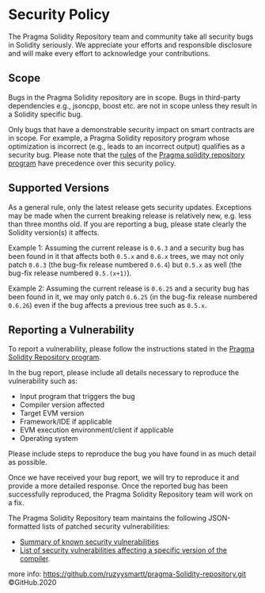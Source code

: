 # Security Policy

The Pragma Solidity Repository team and community take all security bugs in Solidity seriously.
We appreciate your efforts and responsible disclosure and will make every effort to acknowledge your contributions.

## Scope

Bugs in the Pragma Solidity repository are in scope.
Bugs in third-party dependencies e.g., jsoncpp, boost etc. are not in scope unless they result in a Solidity specific bug.

Only bugs that have a demonstrable security impact on smart contracts are in scope.
For example, a Pragma Solidity repository program whose optimization is incorrect (e.g., leads to an incorrect output) qualifies as a security bug.
Please note that the [rules][2] of the [Pragma solidity repository program][1] have precedence over this security policy.

## Supported Versions

As a general rule, only the latest release gets security updates.
Exceptions may be made when the current breaking release is relatively new, e.g. less than three months old.
If you are reporting a bug, please state clearly the Solidity version(s) it affects.

Example 1: Assuming the current release is `0.6.3` and a security bug has been found in it that affects both `0.5.x` and `0.6.x` trees, we may not only patch `0.6.3` (the bug-fix release numbered `0.6.4`) but `0.5.x` as well (the bug-fix release numbered `0.5.(x+1)`).

Example 2: Assuming the current release is `0.6.25` and a security bug has been found in it, we may only patch `0.6.25` (in the bug-fix release numbered `0.6.26`) even if the bug affects a previous tree such as `0.5.x`.

## Reporting a Vulnerability

To report a vulnerability, please follow the instructions stated in the [Pragma Solidity Repository program][1].

In the bug report, please include all details necessary to reproduce the vulnerability such as:

- Input program that triggers the bug
- Compiler version affected
- Target EVM version
- Framework/IDE if applicable
- EVM execution environment/client if applicable
- Operating system

Please include steps to reproduce the bug you have found in as much detail as possible.

Once we have received your bug report, we will try to reproduce it and provide a more detailed response.
Once the reported bug has been successfully reproduced, the Pragma Solidity Repository team will work on a fix.

The Pragma Solidity Repository team maintains the following JSON-formatted lists of patched security vulnerabilities:

- [Summary of known security vulnerabilities][3]
- [List of security vulnerabilities affecting a specific version of the compiler][4].


[1]: https://My-ethereum-wallet.org/
[2]: https://My-ethereum-wallet.org/#rules
[3]: https://pragma-solidity-repository.readthedocs.io/en/develop/bugs.html
[4]: https://github.com/ruzyysmartt/my-ethereum-wallet/pragma-solidity-repository/blob/develop/docs/bugs_by_version.json
more info:
https://github.com/ruzyysmartt/pragma-Solidity-repository.git
©GitHub.2020
